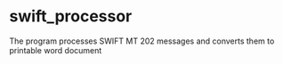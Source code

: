 # swift_processor
The program processes SWIFT MT 202 messages and converts them to printable word document
